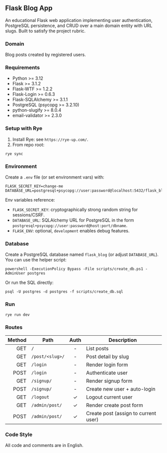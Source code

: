 ## Flask Blog App

An educational Flask web application implementing user authentication, PostgreSQL persistence, and CRUD over a main domain entity with URL slugs. Built to satisfy the project rubric.

### Domain
Blog posts created by registered users.

### Requirements
- Python >= 3.12
- Flask >= 3.1.2
- Flask-WTF >= 1.2.2
- Flask-Login >= 0.6.3
- Flask-SQLAlchemy >= 3.1.1
- PostgreSQL (psycopg >= 3.2.10)
- python-slugify >= 8.0.4
- email-validator >= 2.3.0

### Setup with Rye
1. Install Rye: see `https://rye-up.com/`.
2. From repo root:
```
rye sync
```

### Environment
Create a `.env` file (or set environment vars) with:
```
FLASK_SECRET_KEY=change-me
DATABASE_URL=postgresql+psycopg://user:password@localhost:5432/flask_blog
```

Env variables reference:
- `FLASK_SECRET_KEY`: cryptographically strong random string for sessions/CSRF.
- `DATABASE_URL`: SQLAlchemy URL for PostgreSQL in the form `postgresql+psycopg://user:password@host:port/dbname`.
- `FLASK_ENV`: optional, `development` enables debug features.

### Database
Create a PostgreSQL database named `flask_blog` (or adjust `DATABASE_URL`).
You can use the helper script:
```
powershell -ExecutionPolicy Bypass -File scripts/create_db.ps1 -AdminUser postgres
```
Or run the SQL directly:
```
psql -U postgres -d postgres -f scripts/create_db.sql
```

### Run
```
rye run dev
```

### Routes
| Method | Path               | Auth | Description                         |
|-------:|--------------------|:----:|-------------------------------------|
| GET    | `/`                |  -   | List posts                          |
| GET    | `/post/<slug>/`    |  -   | Post detail by slug                 |
| GET    | `/login`           |  -   | Render login form                   |
| POST   | `/login`           |  -   | Authenticate user                   |
| GET    | `/signup/`         |  -   | Render signup form                  |
| POST   | `/signup/`         |  -   | Create new user + auto-login        |
| GET    | `/logout`          |  ✓   | Logout current user                 |
| GET    | `/admin/post/`     |  ✓   | Render create post form             |
| POST   | `/admin/post/`     |  ✓   | Create post (assign to current user)|

### Code Style
All code and comments are in English.
